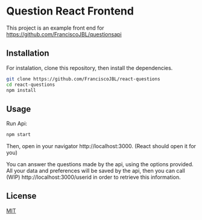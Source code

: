 # Question React Frontend

This project is an example front end for https://github.com/FranciscoJBL/questionsapi

## Installation

For instalation, clone this repository, then install the dependencies.

```bash
git clone https://github.com/FranciscoJBL/react-questions
cd react-questions
npm install
```

## Usage

Run Api:

```bash
npm start
```

Then, open in your navigator http://localhost:3000. (React should open it for you)

You can answer the questions made by the api, using the options provided. 
All your data and preferences will be saved by the api, then you can call (WIP) http://localhost:3000/userid in order to retrieve this information.

## License
[MIT](https://choosealicense.com/licenses/mit/)